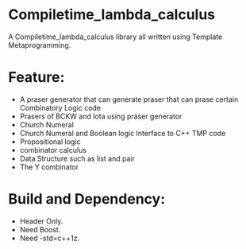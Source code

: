 Compiletime_lambda_calculus
===================
A Compiletime_lambda_calculus library all written using Template Metaprogramming.

Feature:
===================
 - A praser generator that can generate praser that can prase certain Combinatory Logic code
 - Prasers of BCKW and Iota using praser generator
 - Church Numeral
 - Church Numeral and Boolean logic Interface to C++ TMP code
 - Propositional logic
 - combinator calculus
 - Data Structure such as list and pair
 - The Y combinator

Build and Dependency:
===================
 - Header Only.
 - Need Boost.
 - Need -std=c++1z.
